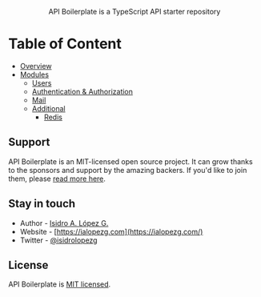 <p align="center">API Boilerplate is a TypeScript API starter repository</p>

# Table of Content
- [Overview](docs/overview.md)
- [Modules](docs/modules)
    - [Users](docs/modules/user.md)
    - [Authentication & Authorization](docs/modules/auth.md)
    - [Mail](docs/modules/mail.md)
    - [Additional](docs/additionals)
        - [Redis](docs/modules/additionals/redis.md)

## Support

API Boilerplate is an MIT-licensed open source project. It can grow thanks to the sponsors and support by the amazing backers. If you'd like to join them, please [read more here](https://ialopezg.com/api-boilerplate).

## Stay in touch

- Author - [Isidro A. López G.](https://ialopezg.com)
- Website - [https://ialopezg.com](https://ialopezg.com/)
- Twitter - [@isidrolopezg](https://twitter.com/isidrolopezg)

## License

API Boilerplate is [MIT licensed](LICENSE).
